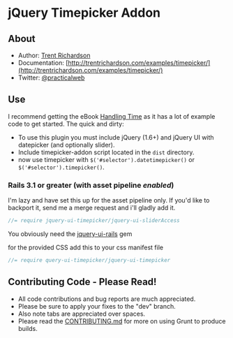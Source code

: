 jQuery Timepicker Addon
=======================

About
-----
- Author: [Trent Richardson](http://trentrichardson.com)
- Documentation: [http://trentrichardson.com/examples/timepicker/](http://trentrichardson.com/examples/timepicker/)
- Twitter: [@practicalweb](http://twitter.com/practicalweb)

Use
---
I recommend getting the eBook [Handling Time](https://sellfy.com/p/8gxZ) as it has a lot of example code to get started.  The quick and dirty:

- To use this plugin you must include jQuery (1.6+) and jQuery UI with datepicker (and optionally slider).
- Include timepicker-addon script located in the `dist` directory.
- now use timepicker with `$('#selector').datetimepicker()` or `$('#selector').timepicker()`.

### Rails 3.1 or greater (with asset pipeline *enabled*)

I'm lazy and have set this up for the asset pipeline only.  If you'd like to backport it, send me a merge request and i'll gladly add it.


```js
//= require jquery-ui-timepicker/jquery-ui-sliderAccess
```

You obviously need the [jquery-ui-rails](https://github.com/joliss/jquery-ui-rails) gem

for the provided CSS add this to your css manifest file

```js
//= require query-ui-timepicker/jquery-ui-timepicker
```



Contributing Code - Please Read!
--------------------------------
- All code contributions and bug reports are much appreciated.
- Please be sure to apply your fixes to the "dev" branch.
- Also note tabs are appreciated over spaces.
- Please read the [CONTRIBUTING.md][contributingmd] for more on using Grunt to produce builds.

[contributingmd]: CONTRIBUTING.md